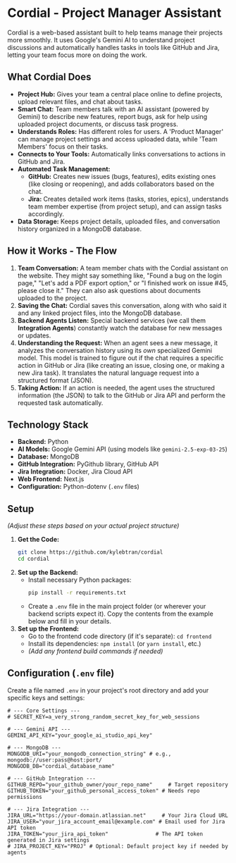 # Cordial - Project Manager Assistant

Cordial is a web-based assistant built to help teams manage their projects more smoothly. It uses Google's Gemini AI to understand project discussions and automatically handles tasks in tools like GitHub and Jira, letting your team focus more on doing the work.

## What Cordial Does

*   **Project Hub:** Gives your team a central place online to define projects, upload relevant files, and chat about tasks.
*   **Smart Chat:** Team members talk with an AI assistant (powered by Gemini) to describe new features, report bugs, ask for help using uploaded project documents, or discuss task progress.
*   **Understands Roles:** Has different roles for users. A 'Product Manager' can manage project settings and access uploaded data, while 'Team Members' focus on their tasks.
*   **Connects to Your Tools:** Automatically links conversations to actions in GitHub and Jira.
*   **Automated Task Management:**
    *   **GitHub:** Creates new issues (bugs, features), edits existing ones (like closing or reopening), and adds collaborators based on the chat.
    *   **Jira:** Creates detailed work items (tasks, stories, epics), understands team member expertise (from project setup), and can assign tasks accordingly.
*   **Data Storage:** Keeps project details, uploaded files, and conversation history organized in a MongoDB database.

## How it Works - The Flow

1.  **Team Conversation:** A team member chats with the Cordial assistant on the website. They might say something like, "Found a bug on the login page," "Let's add a PDF export option," or "I finished work on issue #45, please close it." They can also ask questions about documents uploaded to the project.
2.  **Saving the Chat:** Cordial saves this conversation, along with who said it and any linked project files, into the MongoDB database.
3.  **Backend Agents Listen:** Special backend services (we call them **Integration Agents**) constantly watch the database for new messages or updates.
4.  **Understanding the Request:** When an agent sees a new message, it analyzes the conversation history using its *own* specialized Gemini model. This model is trained to figure out if the chat requires a specific action in GitHub or Jira (like creating an issue, closing one, or making a new Jira task). It translates the natural language request into a structured format (JSON).
5.  **Taking Action:** If an action is needed, the agent uses the structured information (the JSON) to talk to the GitHub or Jira API and perform the requested task automatically.

## Technology Stack

*   **Backend:** Python
*   **AI Models:** Google Gemini API (using models like `gemini-2.5-exp-03-25`)
*   **Database:** MongoDB
*   **GitHub Integration:** PyGithub library, GitHub API
*   **Jira Integration:** Docker, Jira Cloud API
*   **Web Frontend:** Next.js
*   **Configuration:** Python-dotenv (`.env` files)

## Setup

*(Adjust these steps based on your actual project structure)*

1.  **Get the Code:**
    ```bash
    git clone https://github.com/kylebtran/cordial
    cd cordial
    ```
2.  **Set up the Backend:**
    *   Install necessary Python packages:
        ```bash
        pip install -r requirements.txt
        ```
    *   Create a `.env` file in the main project folder (or wherever your backend scripts expect it). Copy the contents from the example below and fill in your details.
3.  **Set up the Frontend:**
    *   Go to the frontend code directory (if it's separate): `cd frontend`
    *   Install its dependencies: `npm install` (or `yarn install`, etc.)
    *   *(Add any frontend build commands if needed)*

## Configuration (`.env` file)

Create a file named `.env` in your project's root directory and add your specific keys and settings:

```dotenv
# --- Core Settings ---
# SECRET_KEY=a_very_strong_random_secret_key_for_web_sessions 

# --- Gemini API ---
GEMINI_API_KEY="your_google_ai_studio_api_key"

# --- MongoDB ---
MONGODB_URI="your_mongodb_connection_string" # e.g., mongodb://user:pass@host:port/
MONGODB_DB="cordial_database_name"          

# --- GitHub Integration ---
GITHUB_REPO="your_github_owner/your_repo_name"     # Target repository
GITHUB_TOKEN="your_github_personal_access_token" # Needs repo permissions

# --- Jira Integration ---
JIRA_URL="https://your-domain.atlassian.net"     # Your Jira Cloud URL
JIRA_USER="your_jira_account_email@example.com" # Email used for Jira API token
JIRA_TOKEN="your_jira_api_token"               # The API token generated in Jira settings
# JIRA_PROJECT_KEY="PROJ" # Optional: Default project key if needed by agents

